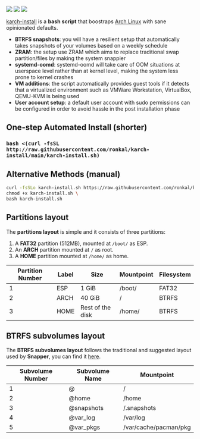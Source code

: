 ![](https://img.shields.io/github/license/ronkal/karch-install?label=License)
![](https://img.shields.io/github/stars/ronkal/karch-install?label=Stars)
![](https://img.shields.io/github/forks/ronkal/karch-install?label=Forks)

[karch-install](https://github.com/ronkal/karch-install) is a **bash script** that boostraps [Arch Linux](https://archlinux.org/) with sane opinionated defaults.

- **BTRFS snapshots**: you will have a resilient setup that automatically takes snapshots of your volumes based on a weekly schedule
- **ZRAM**: the setup use ZRAM which aims to replace traditional swap partition/files by making the system snappier
- **systemd-oomd**: systemd-oomd will take care of OOM situations at userspace level rather than at kernel level, making the system less prone to kernel crashes 
- **VM additions**: the script automatically provides guest tools if it detects that a virtualized environment such as VMWare Workstation, VirtualBox, QEMU-KVM is being used
- **User account setup**: a default user account with sudo permissions can be configured in order to avoid hassle in the post installation phase

## One-step Automated Install (shorter)

### `bash <(curl -fsSL http://raw.githubusercontent.com/ronkal/karch-install/main/karch-install.sh)`

## Alternative Methods (manual)

```bash 
curl -fsSLo karch-install.sh https://raw.githubusercontent.com/ronkal/karch-install/main/karch-install.sh \
chmod +x karch-install.sh \
bash karch-install.sh
```

## Partitions layout 

The **partitions layout** is simple and it consists of three partitions:
1. A **FAT32** partition (512MB), mounted at `/boot/` as ESP.
2. An **ARCH** partition mounted at `/` as root.
3. A **HOME** partition mounted at `/home/` as home.

| Partition Number | Label     | Size              | Mountpoint     | Filesystem              |
|------------------|-----------|-------------------|----------------|-------------------------|
| 1                | ESP       | 1 GiB             | /boot/         | FAT32                   |
| 2                | ARCH      | 40 GiB            | /              | BTRFS                   |
| 3                | HOME      | Rest of the disk  | /home/         | BTRFS                   |


## BTRFS subvolumes layout

The **BTRFS subvolumes layout** follows the traditional and suggested layout used by **Snapper**, you can find it [here](https://wiki.archlinux.org/index.php/Snapper#Suggested_filesystem_layout).

| Subvolume Number | Subvolume Name | Mountpoint                    |
|------------------|----------------|-------------------------------|
| 1                | @              | /                             |
| 2                | @home          | /home                         |
| 3                | @snapshots     | /.snapshots                   |
| 4                | @var_log       | /var/log                      |
| 5                | @var_pkgs      | /var/cache/pacman/pkg         |

